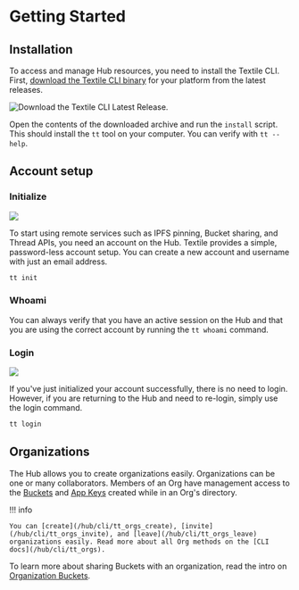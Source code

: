 # Getting Started

## Installation

To access and manage Hub resources, you need to install the Textile CLI. First, [download the Textile CLI binary](https://github.com/textileio/textile/releases/latest) for your platform from the latest releases.

![[Download the Textile CLI Latest Release](https://github.com/textileio/textile/releases/latest).](/images/tt-cli/tt_help.png)

Open the contents of the downloaded archive and run the `install` script. This should install the `tt` tool on your computer. You can verify with `tt --help`.

## Account setup

### Initialize

![](/images/tt-cli/tt_init.png)

To start using remote services such as IPFS pinning, Bucket sharing, and Thread APIs, you need an account on the Hub. Textile provides a simple, password-less account setup. You can create a new account and username with just an email address.

```sh
tt init
```

### Whoami

You can always verify that you have an active session on the Hub and that you are using the correct account by running the `tt whoami` command.

### Login

![](/images/tt-cli/tt_login.png)

If you've just initialized your account successfully, there is no need to login. However, if you are returning to the Hub and need to re-login, simply use the login command.

```sh
tt login
```

## Organizations

The Hub allows you to create organizations easily. Organizations can be one or many collaborators. Members of an Org have management access to the [Buckets](/hub/buckets) and [App Keys](/hub/app-apis#app-keys) created while in an Org's directory.

!!! info
  
    You can [create](/hub/cli/tt_orgs_create), [invite](/hub/cli/tt_orgs_invite), and [leave](/hub/cli/tt_orgs_leave) organizations easily. Read more about all Org methods on the [CLI docs](/hub/cli/tt_orgs).

To learn more about sharing Buckets with an organization, read the intro on [Organization Buckets](/hub/buckets#organization-buckets).
